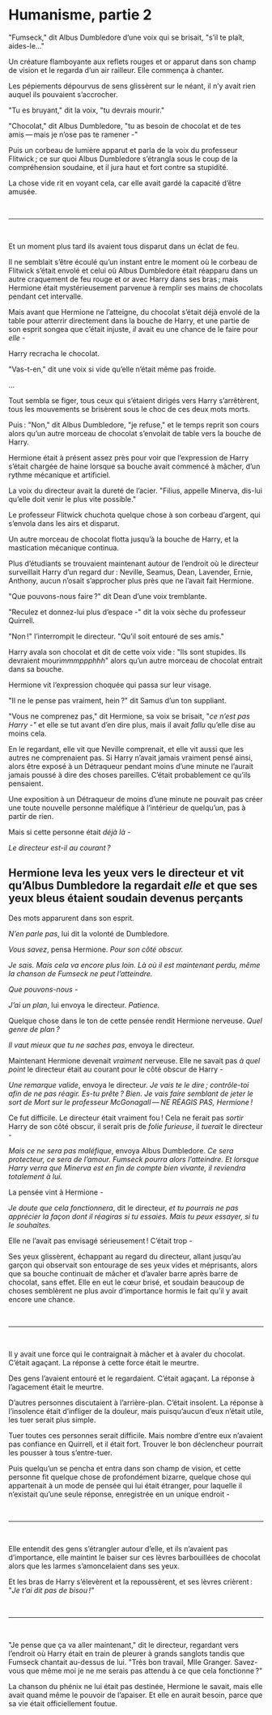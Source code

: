 # Humanisme, partie 2


"Fumseck," dit Albus Dumbledore d’une voix qui se brisait, "s’il te
plaît, aides-le…"

Un créature flamboyante aux reflets rouges et or apparut dans son champ
de vision et le regarda d’un air railleur. Elle commença à chanter.

Les pépiements dépourvus de sens glissèrent sur le néant, il n’y avait
rien auquel ils pouvaient s’accrocher.

"Tu es bruyant," dit la voix, "tu devrais mourir."

"Chocolat," dit Albus Dumbledore, "tu as besoin de chocolat et de tes
amis — mais je n’ose pas te ramener -"

Puis un corbeau de lumière apparut et parla de la voix du professeur
Flitwick ; ce sur quoi Albus Dumbledore s’étrangla sous le coup de la
compréhension soudaine, et il jura haut et fort contre sa stupidité.

La chose vide rit en voyant cela, car elle avait gardé la capacité
d’être amusée.

 

------------------------------------------------------------------------

 

Et un moment plus tard ils avaient tous disparut dans un éclat de feu.

Il ne semblait s’être écoulé qu’un instant entre le moment où le corbeau
de Flitwick s’était envolé et celui où Albus Dumbledore était réapparu
dans un autre craquement de feu rouge et or avec Harry dans ses bras ;
mais Hermione était mystérieusement parvenue à remplir ses mains de
chocolats pendant cet intervalle.

Mais avant que Hermione ne l’atteigne, du chocolat s’était déjà envolé
de la table pour atterrir directement dans la bouche de Harry, et une
partie de son esprit songea que c’était injuste, *il* avait eu une
chance de le faire pour *elle* -

Harry recracha le chocolat.

"Vas-t-en," dit une voix si vide qu’elle n’était même pas froide.

…

Tout sembla se figer, tous ceux qui s’étaient dirigés vers Harry
s’arrêtèrent, tous les mouvements se brisèrent sous le choc de ces deux
mots morts.

Puis : "Non," dit Albus Dumbledore, "je refuse," et le temps reprit son
cours alors qu’un autre morceau de chocolat s’envolait de table vers la
bouche de Harry.

Hermione était à présent assez près pour voir que l’expression de Harry
s’était chargée de haine lorsque sa bouche avait commencé à mâcher, d’un
rythme mécanique et artificiel.

La voix du directeur avait la dureté de l’acier. "Filius, appelle
Minerva, dis-lui qu’elle doit venir le plus vite possible."

Le professeur Flitwick chuchota quelque chose à son corbeau d’argent,
qui s’envola dans les airs et disparut.

Un autre morceau de chocolat flotta jusqu’à la bouche de Harry, et la
mastication mécanique continua.

Plus d’étudiants se trouvaient maintenant autour de l’endroit où le
directeur surveillait Harry d’un regard dur : Neville, Seamus, Dean,
Lavender, Ernie, Anthony, aucun n’osait s’approcher plus près que ne
l’avait fait Hermione.

"Que pouvons-nous faire ?" dit Dean d’une voix tremblante.

"Reculez et donnez-lui plus d’espace -" dit la voix sèche du professeur
Quirrell.

"Non !" l’interrompit le directeur. "Qu’il soit entouré de ses amis."

Harry avala son chocolat et dit de cette voix vide : "Ils sont stupides.
Ils devraient mouri*mmmppphhh*" alors qu’un autre morceau de chocolat
entrait dans sa bouche.

Hermione vit l’expression choquée qui passa sur leur visage.

"Il ne le pense pas vraiment, hein ?" dit Samus d’un ton suppliant.

"Vous ne comprenez pas," dit Hermione, sa voix se brisait, "*ce n’est
pas Harry -"* et elle se tut avant d’en dire plus, mais il avait *fallu*
qu’elle dise au moins cela.

En le regardant, elle vit que Neville comprenait, et elle vit aussi que
les autres ne comprenaient pas. Si Harry n’avait jamais vraiment pensé
ainsi, alors être exposé à un Détraqueur pendant moins d’une minute ne
l’aurait jamais poussé à dire des choses pareilles. C’était probablement
ce qu’ils pensaient.

Une exposition à un Détraqueur de moins d’une minute ne pouvait pas
créer une toute nouvelle personne maléfique à l’intérieur de quelqu’un,
pas à partir de rien.

Mais si cette personne était *déjà là -*

*Le directeur est-il au courant ?*

Hermione leva les yeux vers le directeur et vit qu’Albus Dumbledore la
regardait *elle* et que ses yeux bleus étaient soudain devenus perçants
-

Des mots apparurent dans son esprit.

*N’en parle pas*, lui dit la volonté de Dumbledore.

*Vous savez*, pensa Hermione. *Pour son côté obscur.*

*Je sais. Mais cela va encore plus loin. Là où il est maintenant perdu,
même la chanson de Fumseck ne peut l’atteindre.*

*Que pouvons-nous -*

*J’ai un plan*, lui envoya le directeur. *Patience.*

Quelque chose dans le ton de cette pensée rendit Hermione nerveuse.
*Quel genre de plan ?*

*Il vaut mieux que tu ne saches pas*, envoya le directeur.

Maintenant Hermione devenait *vraiment* nerveuse. Elle ne savait pas *à
quel point* le directeur était au courant pour le côté obscur de Harry -

*Une remarque valide*, envoya le directeur. *Je vais te le dire ;
contrôle-toi afin de ne pas réagir. Es-tu prête ? Bien. Je vais faire
semblant de jeter le sort de Mort sur le professeur McGonagall — NE
RÉAGIS PAS, Hermione !*

Ce fut difficile. Le directeur était vraiment fou ! Cela ne ferait pas
*sortir* Harry de son côté obscur, il serait pris de *folie furieuse*,
il *tuerait* le directeur -

*Mais ce ne sera pas maléfique*, envoya Albus Dumbledore. *Ce sera
protecteur, ce sera de l’amour. Fumseck pourra alors l’atteindre. Et
lorsque Harry verra que Minerva est en fin de compte bien vivante, il
reviendra totalement à lui.*

La pensée vint à Hermione -

*Je doute que cela fonctionnera*, dit le directeur, *et tu pourrais ne
pas apprécier la façon dont il réagiras si tu essaies. Mais tu peux
essayer, si tu le souhaites.*

Elle ne l’avait pas envisagé sérieusement ! C’était trop -

Ses yeux glissèrent, échappant au regard du directeur, allant jusqu’au
garçon qui observait son entourage de ses yeux vides et méprisants,
alors que sa bouche continuait de mâcher et d’avaler barre après barre
de chocolat, sans effet. Elle en eut le cœur brisé, et soudain beaucoup
de choses semblèrent ne plus avoir d’importance hormis le fait qu’il y
avait encore une chance.

 

------------------------------------------------------------------------

 

Il y avait une force qui le contraignait à mâcher et à avaler du
chocolat. C’était agaçant. La réponse à cette force était le meurtre.

Des gens l’avaient entouré et le regardaient. C’était agaçant. La
réponse à l’agacement était le meurtre.

D’autres personnes discutaient à l’arrière-plan. C’était insolent. La
réponse à l’insolence était d’infliger de la douleur, mais puisqu’aucun
d’eux n’était utile, les tuer serait plus simple.

Tuer toutes ces personnes serait difficile. Mais nombre d’entre eux
n’avaient pas confiance en Quirrell, et il était fort. Trouver le bon
déclencheur pourrait les pousser à tous s’entre-tuer.

Puis quelqu’un se pencha et entra dans son champ de vision, et cette
personne fit quelque chose de profondément bizarre, quelque chose qui
appartenait à un mode de pensée qui lui était étranger, pour laquelle il
n’existait qu’une seule réponse, enregistrée en un unique endroit -

 

------------------------------------------------------------------------

 

Elle entendit des gens s’étrangler autour d’elle, et ils n’avaient pas
d’importance, elle maintint le baiser sur ces lèvres barbouillées de
chocolat alors que les larmes s’amoncelaient dans ses yeux.

Et les bras de Harry s’élevèrent et la repoussèrent, et ses lèvres
crièrent : "*Je t’ai dit pas de bisou !"*

 

------------------------------------------------------------------------

 

"Je pense que ça va aller maintenant," dit le directeur, regardant vers
l’endroit où Harry était en train de pleurer à grands sanglots tandis
que Fumseck chantait au-dessus de lui. "Très bon travail, Mlle Granger.
Savez-vous que même moi je ne me serais pas attendu à ce que cela
fonctionne ?"

La chanson du phénix ne lui était pas destinée, Hermione le savait, mais
elle avait quand même le pouvoir de l’apaiser. Et elle en aurait besoin,
parce que sa vie était officiellement foutue.

